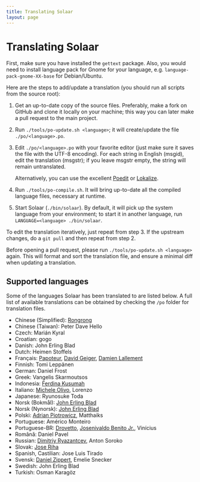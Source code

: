 ```yaml
---
title: Translating Solaar
layout: page
---
```


# Translating Solaar

First, make sure you have installed the `gettext` package. Also, you would need to install language pack for Gnome for your language, e.g. `language-pack-gnome-XX-base` for Debian/Ubuntu.

Here are the steps to add/update a translation (you should run all scripts from
the source root):

1. Get an up-to-date copy of the source files. Preferably, make a fork on
   GitHub and clone it locally on your machine; this way you can later make a
   pull request to the main project.

2. Run `./tools/po-update.sh <language>`; it will create/update the file
   `./po/<language>.po`.

3. Edit `./po/<language>.po` with your favorite editor (just make sure it saves
   the file with the UTF-8 encoding). For each string in English (msgid), edit
   the translation (msgstr); if you leave msgstr empty, the string will remain
   untranslated.

   Alternatively, you can use the excellent [Poedit](https://poedit.net/) or [Lokalize](https://apps.kde.org/lokalize/).

4. Run `./tools/po-compile.sh`. It will bring up-to-date all the compiled
   language files, necessary at runtime.

5. Start Solaar (`./bin/solaar`). By default, it will pick up the system language
   from your environment; to start it in another language, run
   `LANGUAGE=<language> ./bin/solaar`.

To edit the translation iteratively, just repeat from step 3.
If the upstream changes, do a `git pull` and then repeat from step 2.

Before opening a pull request, please run `./tools/po-update.sh <language>` again. This will
format and sort the translation file, and ensure a minimal diff when updating
a translation.

## Supported languages

Some of the languages Solaar has been translated to are listed below. A full list of available translations can be obtained by checking the `/po` folder for translation files.

- Chinese (Simplified): [Rongrong][Rongronggg9]
- Chinese (Taiwan): Peter Dave Hello
- Czech: Marián Kyral
- Croatian: gogo
- Danish: John Erling Blad
- Dutch: Heimen Stoffels
- Français: [Papoteur][papoteur], [David Geiger][david-geiger], [Damien Lallement][damsweb]
- Finnish: Tomi Leppänen
- German: Daniel Frost
- Greek: Vangelis Skarmoutsos
- Indonesia: [Ferdina Kusumah][feku]
- Italiano: [Michele Olivo][micheleolivo], Lorenzo
- Japanese: Ryunosuke Toda
- Norsk (Bokmål): [John Erling Blad][jeblad]
- Norsk (Nynorsk): [John Erling Blad][jeblad]
- Polski: [Adrian Piotrowicz][nexces], Matthaiks
- Portuguese: Américo Monteiro
- Portuguese-BR: [Drovetto][drovetto], [Josenivaldo Benito Jr.][jrbenito], Vinícius
- Română: Daniel Pavel
- Russian: [Dimitriy Ryazantcev][DJm00n], Anton Soroko
- Slovak: [Jose Riha][jose1711]
- Spanish, Castilian: Jose Luis Tirado
- Svensk: [Daniel Zippert][zipperten], Emelie Snecker
- Swedish: John Erling Blad
- Turkish: Osman Karagöz

[Rongronggg9]: https://github.com/Rongronggg9
[papoteur]: https://github.com/papoteur
[david-geiger]: https://github.com/david-geiger
[damsweb]: https://github.com/damsweb
[DJm00n]: https://github.com/DJm00n
[jose1711]: https://github.com/jose1711
[nexces]: https://github.com/nexces
[zipperten]: https://github.com/zipperten
[micheleolivo]: https://github.com/micheleolivo
[drovetto]: https://github.com/drovetto
[jrbenito]: https://github.com/jrbenito
[jeblad]: https://github.com/jeblad
[feku]: https://github.com/FerdinaKusumah

